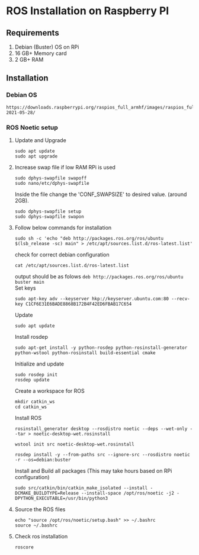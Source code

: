 # ROS Installation on Raspberry PI

## Requirements
1. Debian (Buster) OS on RPi
2. 16 GB+ Memory card
3. 2 GB+ RAM

## Installation

### Debian OS
    https://downloads.raspberrypi.org/raspios_full_armhf/images/raspios_full_armhf-2021-05-28/

### ROS Noetic setup
1. Update and Upgrade 
    ```
    sudo apt update
    sudo apt upgrade
    ```
        
2. Increase swap file if low RAM RPi is used 
    ```
    sudo dphys-swapfile swapoff
    sudo nano/etc/dphys-swapfile
    ```
    Inside the file change the 'CONF_SWAPSIZE' to desired value. (around 2GB).
    ```
    sudo dphys-swapfile setup
    sudo dphys-swapfile swapon
    ```

3. Follow below commands for installation
   ```
   sudo sh -c 'echo "deb http://packages.ros.org/ros/ubuntu $(lsb_release -sc) main" > /etc/apt/sources.list.d/ros-latest.list'
   ```
   check for correct debian configuration
   ```
   cat /etc/apt/sources.list.d/ros-latest.list
   ```
   output should be as folows ```deb http://packages.ros.org/ros/ubuntu buster main``` <br>
   Set keys
   ```
   sudo apt-key adv --keyserver hkp://keyserver.ubuntu.com:80 --recv-key C1CF6E31E6BADE8868B172B4F42ED6FBAB17C654
   ```
   Update
   ```
   sudo apt update
   ```
   Install rosdep
   ```
   sudo apt-get install -y python-rosdep python-rosinstall-generator python-wstool python-rosinstall build-essential cmake
   ```
   Initialize and update
   ```
   sudo rosdep init
   rosdep update
   ```
   Create a workspace for ROS
   ```
   mkdir catkin_ws
   cd catkin_ws
   ```
   Install ROS
   ```
   rosinstall_generator desktop --rosdistro noetic --deps --wet-only --tar > noetic-desktop-wet.rosinstall
   ```
   ```
   wstool init src noetic-desktop-wet.rosinstall
   ```
   ```
   rosdep install -y --from-paths src --ignore-src --rosdistro noetic -r --os=debian:buster
   ```
   Install and Build all packages (This may take hours based on RPi configuration)
   ```
   sudo src/catkin/bin/catkin_make_isolated --install -DCMAKE_BUILDTYPE=Release --install-space /opt/ros/noetic -j2 -DPYTHON_EXECUTABLE=/usr/bin/python3
   ```
4. Source the ROS files
   ```
   echo "source /opt/ros/noetic/setup.bash" >> ~/.bashrc
   source ~/.bashrc
   ```
5. Check ros installation
   ```
   roscore
   ```
   








